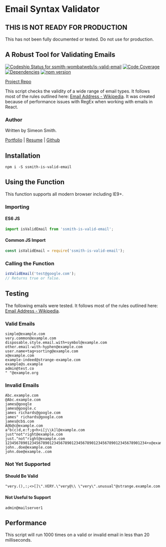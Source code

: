 # Email Syntax Validator

## **THIS IS NOT READY FOR PRODUCTION**

This has not been fully documented or tested. Do not use for production.
## A Robust Tool for Validating Emails

[ ![Codeship Status for ssmith-wombatweb/is-valid-email](https://app.codeship.com/projects/7f59b370-6794-0136-94ad-6607b51510b1/status?branch=master)](https://app.codeship.com/projects/297684)
[![Code Coverage](https://codecov.io/gh/ssmith-wombatweb/is-valid-email/branch/master/graph/badge.svg)](https://codecov.io/gh/ssmith-wombatweb/is-valid-email/branch/master)
[![Dependencies](https://david-dm.org/ssmith-wombatweb/is-valid-email.svg)](https://david-dm.org/ssmith-wombatweb/is-valid-email.svg)
[![npm version](https://badge.fury.io/js/ssmith-is-valid-email.svg)](https://badge.fury.io/js/ssmith-is-valid-email)

[Project Repo](https://github.com/ssmith-wombatweb/is-valid-email)

This script checks the validity of a wide range of email types. It follows most of the rules outlined here: [Email Address - Wikipedia](https://en.wikipedia.org/wiki/Email_address). It was created because of performance issues with RegEx when working with emails in React.

### Author 
Written by Simeon Smith.

[Portfolio](https://www.simeonsmith.me) | [Resume](https://resume.simeonsmith.me) | [Github](https://github.com/ssmith-wombatweb)

## Installation

```
npm i -S ssmith-is-valid-email
```

## Using the Function

This function supports all modern browser including IE9+.

### Importing

#### ES6 JS

```javascript
import isValidEmail from 'ssmith-is-valid-email';
```

#### Common JS Import
```javascript
const isValidEmail = require('ssmith-is-valid-email');
```

### Calling the Function

```javascript
isValidEmail('test@google.com');
// Returns true or false.
```

## Testing

The following emails were tested. It follows most of the rules outlined here: [Email Address - Wikipedia](https://en.wikipedia.org/wiki/Email_address).

### Valid Emails

```
simple@example.com
very.common@example.com
disposable.style.email.with+symbol@example.com
other.email-with-hyphen@example.com
user.name+tag+sorting@example.com
x@example.com
example-indeed@strange-example.com
example@s.example
admin@test.co
" "@example.org
```

### Invalid Emails

```
Abc.example.com
@Abc.example.com
james@google
james@google.c
james richards@google.com
james" richards@google.com
james@cb$.com
A@b@c@example.com
a"b(c)d,e:f;g<h>i[j\\k]l@example.com
just"not"right@example.com
just."not"right@example.com
1234567890123456789012345678901234567890123456789012345678901234+x@example.com
john..doe@example.com
john.doe@example..com
```

### Not Yet Supported

#### Should Be Valid

```
"very.(),:;<>[]\".VERY.\"very@\\ \"very\".unusual"@strange.example.com
```

#### Not Useful to Support

```
admin@mailserver1
```

## Performance

This script will run 1000 times on a valid or invalid email in less than 20 milliseconds.